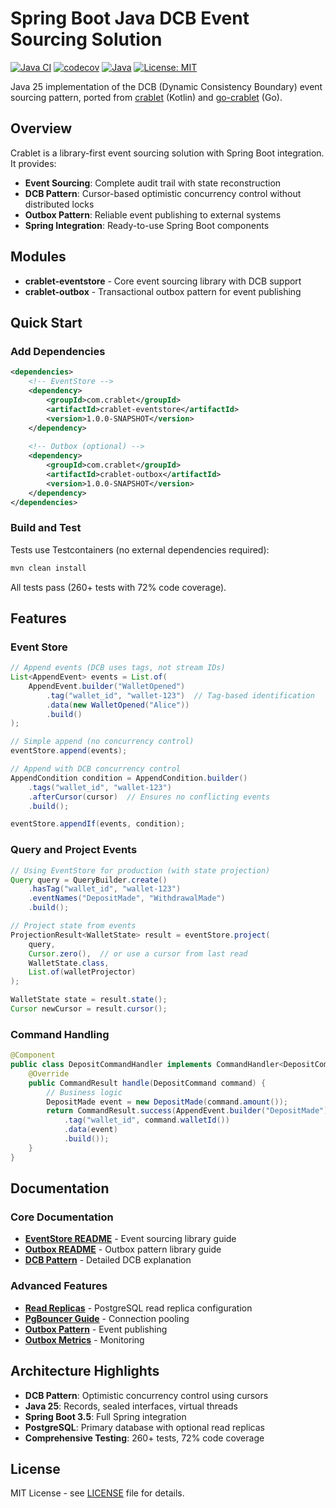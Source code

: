 # Spring Boot Java DCB Event Sourcing Solution

[![Java CI](https://github.com/rodolfodpk/spring-crablet/actions/workflows/maven.yml/badge.svg)](https://github.com/rodolfodpk/spring-crablet/actions/workflows/maven.yml)
[![codecov](https://codecov.io/gh/rodolfodpk/spring-crablet/branch/main/graph/badge.svg)](https://codecov.io/gh/rodolfodpk/spring-crablet)
[![Java](https://img.shields.io/badge/Java-25-orange?logo=openjdk&logoColor=white)](https://openjdk.org/projects/jdk/25/)
[![License: MIT](https://img.shields.io/badge/License-MIT-yellow.svg)](https://opensource.org/licenses/MIT)

Java 25 implementation of the DCB (Dynamic Consistency Boundary) event sourcing pattern, ported from [crablet](https://github.com/rodolfodpk/crablet) (Kotlin) and [go-crablet](https://github.com/rodolfodpk/go-crablet) (Go).

## Overview

Crablet is a library-first event sourcing solution with Spring Boot integration. It provides:

- **Event Sourcing**: Complete audit trail with state reconstruction
- **DCB Pattern**: Cursor-based optimistic concurrency control without distributed locks
- **Outbox Pattern**: Reliable event publishing to external systems
- **Spring Integration**: Ready-to-use Spring Boot components

## Modules

- **crablet-eventstore** - Core event sourcing library with DCB support
- **crablet-outbox** - Transactional outbox pattern for event publishing

## Quick Start

### Add Dependencies

```xml
<dependencies>
    <!-- EventStore -->
    <dependency>
        <groupId>com.crablet</groupId>
        <artifactId>crablet-eventstore</artifactId>
        <version>1.0.0-SNAPSHOT</version>
    </dependency>
    
    <!-- Outbox (optional) -->
    <dependency>
        <groupId>com.crablet</groupId>
        <artifactId>crablet-outbox</artifactId>
        <version>1.0.0-SNAPSHOT</version>
    </dependency>
</dependencies>
```

### Build and Test

Tests use Testcontainers (no external dependencies required):
```bash
mvn clean install
```

All tests pass (260+ tests with 72% code coverage).

## Features

### Event Store

```java
// Append events (DCB uses tags, not stream IDs)
List<AppendEvent> events = List.of(
    AppendEvent.builder("WalletOpened")
        .tag("wallet_id", "wallet-123")  // Tag-based identification
        .data(new WalletOpened("Alice"))
        .build()
);

// Simple append (no concurrency control)
eventStore.append(events);

// Append with DCB concurrency control
AppendCondition condition = AppendCondition.builder()
    .tags("wallet_id", "wallet-123")
    .afterCursor(cursor)  // Ensures no conflicting events
    .build();

eventStore.appendIf(events, condition);
```

### Query and Project Events

```java
// Using EventStore for production (with state projection)
Query query = QueryBuilder.create()
    .hasTag("wallet_id", "wallet-123")
    .eventNames("DepositMade", "WithdrawalMade")
    .build();

// Project state from events
ProjectionResult<WalletState> result = eventStore.project(
    query,
    Cursor.zero(),  // or use a cursor from last read
    WalletState.class,
    List.of(walletProjector)
);

WalletState state = result.state();
Cursor newCursor = result.cursor();
```

### Command Handling

```java
@Component
public class DepositCommandHandler implements CommandHandler<DepositCommand> {
    @Override
    public CommandResult handle(DepositCommand command) {
        // Business logic
        DepositMade event = new DepositMade(command.amount());
        return CommandResult.success(AppendEvent.builder("DepositMade")
            .tag("wallet_id", command.walletId())
            .data(event)
            .build());
    }
}
```

## Documentation

### Core Documentation
- **[EventStore README](crablet-eventstore/README.md)** - Event sourcing library guide
- **[Outbox README](crablet-outbox/README.md)** - Outbox pattern library guide
- **[DCB Pattern](crablet-eventstore/docs/DCB_AND_CRABLET.md)** - Detailed DCB explanation

### Advanced Features
- **[Read Replicas](crablet-eventstore/docs/READ_REPLICAS.md)** - PostgreSQL read replica configuration
- **[PgBouncer Guide](crablet-eventstore/docs/PGBOUNCER.md)** - Connection pooling
- **[Outbox Pattern](crablet-outbox/docs/OUTBOX_PATTERN.md)** - Event publishing
- **[Outbox Metrics](crablet-outbox/docs/OUTBOX_METRICS.md)** - Monitoring

## Architecture Highlights

- **DCB Pattern**: Optimistic concurrency control using cursors
- **Java 25**: Records, sealed interfaces, virtual threads
- **Spring Boot 3.5**: Full Spring integration
- **PostgreSQL**: Primary database with optional read replicas
- **Comprehensive Testing**: 260+ tests, 72% code coverage

## License

MIT License - see [LICENSE](LICENSE) file for details.
